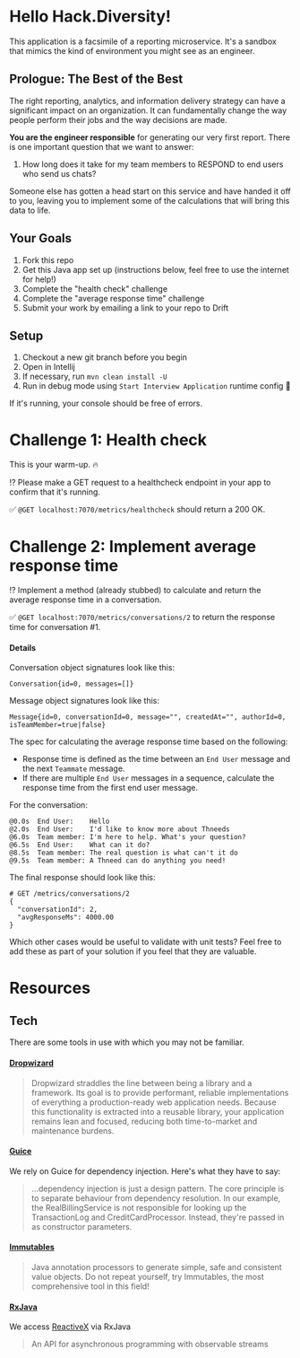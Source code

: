 # Hello Hack.Diversity!

This application is a facsimile of a reporting microservice. It's a sandbox that mimics the kind of environment you might see as an engineer.

## Prologue: The Best of the Best

The right reporting, analytics, and information delivery strategy can have a significant impact on an organization. It can fundamentally change the way people perform their jobs and the way decisions are made.

**You are the engineer responsible** for generating our very first report. There is one important question that we want to answer:

1. How long does it take for my team members to RESPOND to end users who send us chats?

Someone else has gotten a head start on this service and have handed it off to you, leaving you to implement some of the calculations that will bring this data to life.

## Your Goals

1. Fork this repo
2. Get this Java app set up (instructions below, feel free to use the internet for help!)
3. Complete the "health check" challenge
4. Complete the "average response time" challenge
5. Submit your work by emailing a link to your repo to Drift

## Setup

1. Checkout a new git branch before you begin
2. Open in Intellij
3. If necessary, run `mvn clean install -U`
4. Run in debug mode using `Start Interview Application` runtime config 🐞

If it's running, your console should be free of errors.
 
# Challenge 1: Health check

This is your warm-up. 🔥

⁉️️ Please make a GET request to a healthcheck endpoint in your app to confirm that it's running.

✅ `@GET localhost:7070/metrics/healthcheck` should return a 200 OK.

# Challenge 2: Implement average response time

⁉️️ Implement a method (already stubbed) to calculate and return the average response time in a conversation.

✅ `@GET localhost:7070/metrics/conversations/2` to return the response time for conversation #1.
 
#### Details

Conversation object signatures look like this:
```
Conversation{id=0, messages=[]}
``` 

Message object signatures look like this:
```
Message{id=0, conversationId=0, message="", createdAt="", authorId=0, isTeamMember=true|false}
``` 

The spec for calculating the average response time based on the following:

* Response time is defined as the time between an `End User` message and the next `Teammate` message.
* If there are multiple `End User` messages in a sequence, calculate the response time from the first end user message.

For the conversation:

 ```
 @0.0s  End User:    Hello
 @2.0s  End User:    I'd like to know more about Thneeds
 @6.0s  Team member: I'm here to help. What's your question?
 @6.5s  End User:    What can it do?
 @8.5s  Team member: The real question is what can't it do
 @9.5s  Team member: A Thneed can do anything you need!
 ```

The final response should look like this:
 
 ```
 # GET /metrics/conversations/2
 {
   "conversationId": 2,
   "avgResponseMs": 4000.00
 }
 ```

 Which other cases would be useful to validate with unit tests? Feel free to add these as part of your solution if you feel that they are valuable.
  
# Resources
 
## Tech
 
 There are some tools in use with which you may not be familiar.
 
 #### [Dropwizard](https://www.dropwizard.io/1.3.5/docs/getting-started.html)
 
 > Dropwizard straddles the line between being a library and a framework. Its goal is to provide performant, reliable implementations of everything a production-ready web application needs. Because this functionality is extracted into a reusable library, your application remains lean and focused, reducing both time-to-market and maintenance burdens.  
 
 #### [Guice](https://github.com/google/guice/wiki/Motivation)
 
 We rely on Guice for dependency injection. Here's what they have to say:
 
 > ...dependency injection is just a design pattern. The core principle is to separate behaviour from dependency resolution. In our example, the RealBillingService is not responsible for looking up the TransactionLog and CreditCardProcessor. Instead, they're passed in as constructor parameters.
 
 #### [Immutables](https://immutables.github.io/)
 
 > Java annotation processors to generate simple, safe and consistent value objects. Do not repeat yourself, try Immutables, the most comprehensive tool in this field!
 
 #### [RxJava](https://github.com/ReactiveX/RxJava)
 
 We access [ReactiveX](http://reactivex.io/) via RxJava
 
 > An API for asynchronous programming with observable streams
